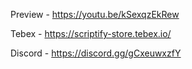 Preview - https://youtu.be/kSexqzEkRew

Tebex - https://scriptify-store.tebex.io/

Discord - https://discord.gg/gCxeuwxzfY
